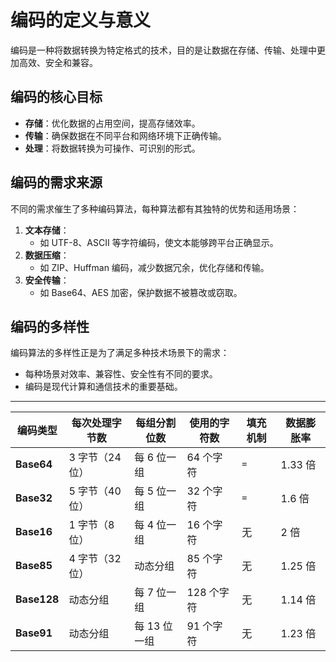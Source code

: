 # 编码的定义与意义

编码是一种将数据转换为特定格式的技术，目的是让数据在存储、传输、处理中更加高效、安全和兼容。

## 编码的核心目标
- **存储**：优化数据的占用空间，提高存储效率。
- **传输**：确保数据在不同平台和网络环境下正确传输。
- **处理**：将数据转换为可操作、可识别的形式。

## 编码的需求来源
不同的需求催生了多种编码算法，每种算法都有其独特的优势和适用场景：
1. **文本存储**：
   - 如 UTF-8、ASCII 等字符编码，使文本能够跨平台正确显示。
2. **数据压缩**：
   - 如 ZIP、Huffman 编码，减少数据冗余，优化存储和传输。
3. **安全传输**：
   - 如 Base64、AES 加密，保护数据不被篡改或窃取。

## 编码的多样性
编码算法的多样性正是为了满足多种技术场景下的需求：
- 每种场景对效率、兼容性、安全性有不同的要求。
- 编码是现代计算和通信技术的重要基础。

---



| 编码类型  | 每次处理字节数       | 每组分割位数    | 使用的字符数   | 填充机制 | 数据膨胀率 |
|-----------|----------------------|-----------------|----------------|----------|------------|
| **Base64**| 3 字节（24 位）      | 每 6 位一组     | 64 个字符      | `=`      | 1.33 倍    |
| **Base32**| 5 字节（40 位）      | 每 5 位一组     | 32 个字符      | `=`      | 1.6 倍     |
| **Base16**| 1 字节（8 位）       | 每 4 位一组     | 16 个字符      | 无       | 2 倍       |
| **Base85**| 4 字节（32 位）      | 动态分组       | 85 个字符      | 无       | 1.25 倍    |
| **Base128**| 动态分组            | 每 7 位一组     | 128 个字符     | 无       | 1.14 倍    |
| **Base91**| 动态分组            | 每 13 位一组    | 91 个字符      | 无       | 1.23 倍    |

